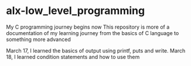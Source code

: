 # alx-low_level_programming
My C programming journey begins now
This repository is more of a documentation of my learning journey from the basics of C language to something more advanced

March 17, I learned the basics of output using printf, puts and write.
March 18, I learned condition statements and how to use them
